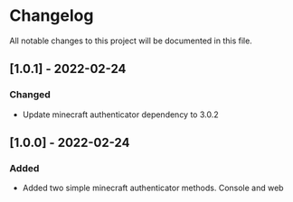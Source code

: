 # Changelog
All notable changes to this project will be documented in this file.

## [1.0.1] - 2022-02-24
### Changed
 - Update minecraft authenticator dependency to 3.0.2

## [1.0.0] - 2022-02-24
### Added
 - Added two simple minecraft authenticator methods. Console and web